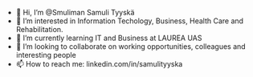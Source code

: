 - 👋 Hi, I’m @Smuliman Samuli Tyyskä
- 👀 I’m interested in Information Techology, Business, Health Care and Rehabilitation.
- 🌱 I’m currently learning IT and Business at LAUREA UAS
- 💞️ I’m looking to collaborate on working opportunities, colleagues and interesting people
- 📫 How to reach me: linkedin.com/in/samulityyska

<!---
Smuliman/Smuliman is a ✨ special ✨ repository because its `README.md` (this file) appears on your GitHub profile.
You can click the Preview link to take a look at your changes.
--->
